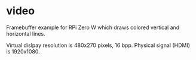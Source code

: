 # video

Framebuffer example for RPi Zero W which
draws colored vertical and horizontal lines.

Virtual dislpay resolution is 480x270 pixels, 16 bpp.
Physical signal (HDMI) is 1920x1080.
